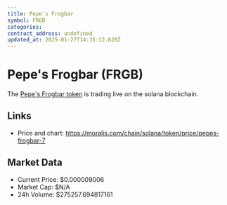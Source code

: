 ```yaml
---
title: Pepe's Frogbar
symbol: FRGB
categories: 
contract_address: undefined
updated_at: 2025-01-27T14:35:12.620Z
---
```


# Pepe's Frogbar (FRGB)
The [Pepe's Frogbar token](https://moralis.com/chain/solana/token/price/pepes-frogbar-7) is trading live on the solana blockchain.

## Links
- Price and chart: https://moralis.com/chain/solana/token/price/pepes-frogbar-7

## Market Data
- Current Price: $0.000009006
- Market Cap: $N/A
- 24h Volume: $275257.694817161
